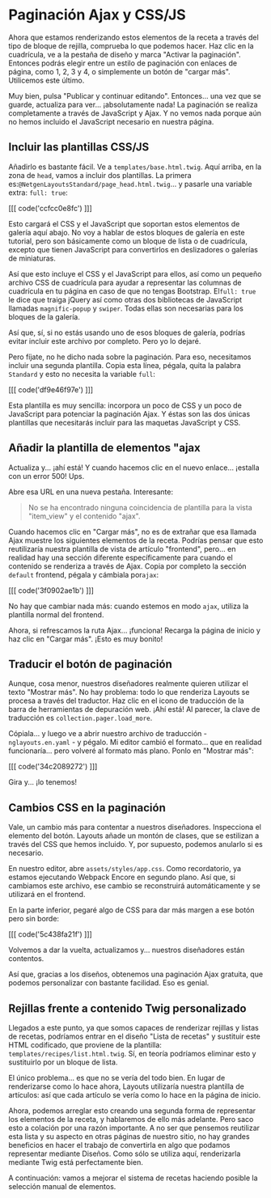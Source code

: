 # Paginación Ajax y CSS/JS

Ahora que estamos renderizando estos elementos de la receta a través del tipo de bloque de rejilla, comprueba lo que podemos hacer. Haz clic en la cuadrícula, ve a la pestaña de diseño y marca "Activar la paginación". Entonces podrás elegir entre un estilo de paginación con enlaces de página, como 1, 2, 3 y 4, o simplemente un botón de "cargar más". Utilicemos este último.

Muy bien, pulsa "Publicar y continuar editando". Entonces... una vez que se guarde, actualiza para ver... ¡absolutamente nada! La paginación se realiza completamente a través de JavaScript y Ajax. Y no vemos nada porque aún no hemos incluido el JavaScript necesario en nuestra página.

## Incluir las plantillas CSS/JS

Añadirlo es bastante fácil. Ve a `templates/base.html.twig`. Aquí arriba, en la zona de `head`, vamos a incluir dos plantillas. La primera es:`@NetgenLayoutsStandard/page_head.html.twig`... y pasarle una variable extra: `full: true`:

[[[ code('ccfcc0e8fc') ]]]

Esto cargará el CSS y el JavaScript que soportan estos elementos de galería aquí abajo. No voy a hablar de estos bloques de galería en este tutorial, pero son básicamente como un bloque de lista o de cuadrícula, excepto que tienen JavaScript para convertirlos en deslizadores o galerías de miniaturas.

Así que esto incluye el CSS y el JavaScript para ellos, así como un pequeño archivo CSS de cuadrícula para ayudar a representar las columnas de cuadrícula en tu página en caso de que no tengas Bootstrap. El`full: true` le dice que traiga jQuery así como otras dos bibliotecas de JavaScript llamadas `magnific-popup` y `swiper`. Todas ellas son necesarias para los bloques de la galería.

Así que, sí, si no estás usando uno de esos bloques de galería, podrías evitar incluir este archivo por completo. Pero yo lo dejaré.

Pero fíjate, no he dicho nada sobre la paginación. Para eso, necesitamos incluir una segunda plantilla. Copia esta línea, pégala, quita la palabra `Standard` y esto no necesita la variable `full`:

[[[ code('df9e46f97e') ]]]

Esta plantilla es muy sencilla: incorpora un poco de CSS y un poco de JavaScript para potenciar la paginación Ajax. Y éstas son las dos únicas plantillas que necesitarás incluir para las maquetas JavaScript y CSS.

## Añadir la plantilla de elementos "ajax

Actualiza y... ¡ahí está! Y cuando hacemos clic en el nuevo enlace... ¡estalla con un error 500! Ups.

Abre esa URL en una nueva pestaña. Interesante:

> No se ha encontrado ninguna coincidencia de plantilla para la vista "item_view" y el contenido "ajax".

Cuando hacemos clic en "Cargar más", no es de extrañar que esa llamada Ajax muestre los siguientes elementos de la receta. Podrías pensar que esto reutilizaría nuestra plantilla de vista de artículo "frontend", pero... en realidad hay una sección diferente específicamente para cuando el contenido se renderiza a través de Ajax. Copia por completo la sección `default` frontend, pégala y cámbiala por`ajax`:

[[[ code('3f0902ae1b') ]]]

No hay que cambiar nada más: cuando estemos en modo `ajax`, utiliza la plantilla normal del frontend.

Ahora, si refrescamos la ruta Ajax... ¡funciona! Recarga la página de inicio y haz clic en "Cargar más". ¡Esto es muy bonito!

## Traducir el botón de paginación

Aunque, cosa menor, nuestros diseñadores realmente quieren utilizar el texto "Mostrar más". No hay problema: todo lo que renderiza Layouts se procesa a través del traductor. Haz clic en el icono de traducción de la barra de herramientas de depuración web. ¡Ahí está! Al parecer, la clave de traducción es `collection.pager.load_more`.

Cópiala... y luego ve a abrir nuestro archivo de traducción - `nglayouts.en.yaml` - y pégalo. Mi editor cambió el formato... que en realidad funcionaría... pero volveré al formato más plano. Ponlo en "Mostrar más":

[[[ code('34c2089272') ]]]

Gira y... ¡lo tenemos!

## Cambios CSS en la paginación

Vale, un cambio más para contentar a nuestros diseñadores. Inspecciona el elemento del botón. Layouts añade un montón de clases, que se estilizan a través del CSS que hemos incluido. Y, por supuesto, podemos anularlo si es necesario.

En nuestro editor, abre `assets/styles/app.css`. Como recordatorio, ya estamos ejecutando Webpack Encore en segundo plano. Así que, si cambiamos este archivo, ese cambio se reconstruirá automáticamente y se utilizará en el frontend.

En la parte inferior, pegaré algo de CSS para dar más margen a ese botón pero sin borde:

[[[ code('5c438fa21f') ]]]

Volvemos a dar la vuelta, actualizamos y... nuestros diseñadores están contentos.

Así que, gracias a los diseños, obtenemos una paginación Ajax gratuita, que podemos personalizar con bastante facilidad. Eso es genial.

## Rejillas frente a contenido Twig personalizado

Llegados a este punto, ya que somos capaces de renderizar rejillas y listas de recetas, podríamos entrar en el diseño "Lista de recetas" y sustituir este HTML codificado, que proviene de la plantilla: `templates/recipes/list.html.twig`. Sí, en teoría podríamos eliminar esto y sustituirlo por un bloque de lista.

El único problema... es que no se vería del todo bien. En lugar de renderizarse como lo hace ahora, Layouts utilizaría nuestra plantilla de artículos: así que cada artículo se vería como lo hace en la página de inicio.

Ahora, podemos arreglar esto creando una segunda forma de representar los elementos de la receta, y hablaremos de ello más adelante. Pero saco esto a colación por una razón importante. A no ser que pensemos reutilizar esta lista y su aspecto en otras páginas de nuestro sitio, no hay grandes beneficios en hacer el trabajo de convertirla en algo que podamos representar mediante Diseños. Como sólo se utiliza aquí, renderizarla mediante Twig está perfectamente bien.

A continuación: vamos a mejorar el sistema de recetas haciendo posible la selección manual de elementos.
